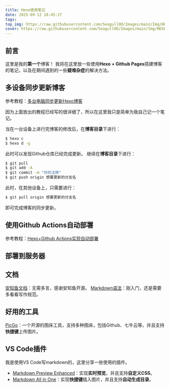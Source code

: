 ```yaml
---
title: Hexo使用笔记
date: 2025-09-12 18:45:17
tags:
top_img: https://raw.githubusercontent.com/SeagullOO/Images/main/Img/HEXO.png
cover: https://raw.githubusercontent.com/SeagullOO/Images/main/Img/HEXO.png
---
```


## 前言
这里是我的**第一个**博客！
我将在这里放一些使用**Hexo + Github Pages**搭建博客的笔记，以及在期间遇到的一些**疑难杂症**的解决方法。

## 多设备同步更新博客
参考教程：[多台电脑同步更新Hexo博客](https://blog.csdn.net/qq_30105599/article/details/118302086)

因为上面放出的教程已经写的很详细了，所以在这里我只是简单为我自己记一个笔记。

当在一台设备上进行完博客的修改后，在**博客目录**下进行：
```bash
$ hexo c
$ hexo d -g
```
此时可以发现Github仓库已经完成更新。
继续在**博客目录**下进行：
```bash
$ git pull
$ git add -A
$ git commit -m "你的注释"
$ git push origin 想要更新的分支名
```
此时，在其他设备上，只需要进行：
```bash
$ git pull origin 想要更新的分支名
```
即可完成博客的同步更新。

## 使用Github Actions自动部署
参考教程：[Hexo+Github Actions实现自动部署](https://blog.anheyu.com/posts/asdx.html)

## 部署到服务器

## 文档
[安知鱼文档](https://docs.anheyu.com/intro.html)：无需多言，感谢安知鱼开源。
[Markdown语法](https://docs.github.com/zh/get-started/writing-on-github/getting-started-with-writing-and-formatting-on-github/basic-writing-and-formatting-syntax#styling-text)：刚入门，还是需要多看看写作规范。

## 好用的工具
[PicGo](https://github.com/Molunerfinn/PicGo)：一个开源的图床工具，支持多种图床，包括Github、七牛云等，并且支持**快捷键**上传图片。

## VS Code插件
我是使用VS Code写markdown的，这里分享一些使用的插件。
- [Markdown Preview Enhanced](https://shd101wyy.github.io/markdown-preview-enhanced/#/zh-cn/)：实现**实时预览**，并且支持**自定义CSS**。
- [Markdown All in One](https://github.com/yzhang-gh/vscode-markdown)：实现**快捷键**插入图片，并且支持**自动生成目录**。



